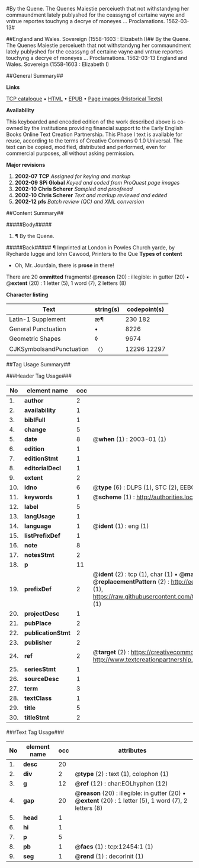 #By the Quene. The Quenes Maiestie perceiueth that not withstandyng her commaundment lately publyshed for the ceassyng of certaine vayne and vntrue reportes touchyng a decrye of moneyes ... Proclamations. 1562-03-13#

##England and Wales. Sovereign (1558-1603 : Elizabeth I)##
By the Quene. The Quenes Maiestie perceiueth that not withstandyng her commaundment lately publyshed for the ceassyng of certaine vayne and vntrue reportes touchyng a decrye of moneyes ...
Proclamations. 1562-03-13
England and Wales. Sovereign (1558-1603 : Elizabeth I)

##General Summary##

**Links**

[TCP catalogue](http://www.ota.ox.ac.uk/tcp/)  • 
[HTML](http://tei.it.ox.ac.uk/tcp/Texts-HTML/free/A21/A21639.html)  • 
[EPUB](http://tei.it.ox.ac.uk/tcp/Texts-EPUB/free/A21/A21639.epub) • 
[Page images (Historical Texts)](https://data.historicaltexts.jisc.ac.uk/view?pubId=eebo-99847421e&pageId=eebo-99847421e-12454-1)

**Availability**

This keyboarded and encoded edition of the
	       work described above is co-owned by the institutions
	       providing financial support to the Early English Books
	       Online Text Creation Partnership. This Phase I text is
	       available for reuse, according to the terms of Creative
	       Commons 0 1.0 Universal. The text can be copied,
	       modified, distributed and performed, even for
	       commercial purposes, all without asking permission.

**Major revisions**

1. __2002-07__ __TCP__ *Assigned for keying and markup*
1. __2002-09__ __SPi Global__ *Keyed and coded from ProQuest page images*
1. __2002-10__ __Chris Scherer__ *Sampled and proofread*
1. __2002-10__ __Chris Scherer__ *Text and markup reviewed and edited*
1. __2002-12__ __pfs__ *Batch review (QC) and XML conversion*

##Content Summary##

#####Body#####

1. ¶ By the Quene.

#####Back#####
¶ Imprinted at London in Powles Church yarde, by Rycharde Iugge and Iohn Cawood, Printers to the Que
**Types of content**

  * Oh, Mr. Jourdain, there is **prose** in there!

There are 20 **ommitted** fragments! 
 @__reason__ (20) : illegible: in gutter (20)  •  @__extent__ (20) : 1 letter (5), 1 word (7), 2 letters (8)

**Character listing**


|Text|string(s)|codepoint(s)|
|---|---|---|
|Latin-1 Supplement|æ¶|230 182|
|General Punctuation|•|8226|
|Geometric Shapes|◊|9674|
|CJKSymbolsandPunctuation|〈〉|12296 12297|

##Tag Usage Summary##

###Header Tag Usage###

|No|element name|occ|attributes|
|---|---|---|---|
|1.|__author__|2||
|2.|__availability__|1||
|3.|__biblFull__|1||
|4.|__change__|5||
|5.|__date__|8| @__when__ (1) : 2003-01 (1)|
|6.|__edition__|1||
|7.|__editionStmt__|1||
|8.|__editorialDecl__|1||
|9.|__extent__|2||
|10.|__idno__|6| @__type__ (6) : DLPS (1), STC (2), EEBO-CITATION (1), PROQUEST (1), VID (1)|
|11.|__keywords__|1| @__scheme__ (1) : http://authorities.loc.gov/ (1)|
|12.|__label__|5||
|13.|__langUsage__|1||
|14.|__language__|1| @__ident__ (1) : eng (1)|
|15.|__listPrefixDef__|1||
|16.|__note__|8||
|17.|__notesStmt__|2||
|18.|__p__|11||
|19.|__prefixDef__|2| @__ident__ (2) : tcp (1), char (1)  •  @__matchPattern__ (2) : ([0-9\-]+):([0-9IVX]+) (1), (.+) (1)  •  @__replacementPattern__ (2) : http://eebo.chadwyck.com/downloadtiff?vid=$1&page=$2 (1), https://raw.githubusercontent.com/textcreationpartnership/Texts/master/tcpchars.xml#$1 (1)|
|20.|__projectDesc__|1||
|21.|__pubPlace__|2||
|22.|__publicationStmt__|2||
|23.|__publisher__|2||
|24.|__ref__|2| @__target__ (2) : https://creativecommons.org/publicdomain/zero/1.0/ (1), http://www.textcreationpartnership.org/docs/. (1)|
|25.|__seriesStmt__|1||
|26.|__sourceDesc__|1||
|27.|__term__|3||
|28.|__textClass__|1||
|29.|__title__|5||
|30.|__titleStmt__|2||


###Text Tag Usage###

|No|element name|occ|attributes|
|---|---|---|---|
|1.|__desc__|20||
|2.|__div__|2| @__type__ (2) : text (1), colophon (1)|
|3.|__g__|12| @__ref__ (12) : char:EOLhyphen (12)|
|4.|__gap__|20| @__reason__ (20) : illegible: in gutter (20)  •  @__extent__ (20) : 1 letter (5), 1 word (7), 2 letters (8)|
|5.|__head__|1||
|6.|__hi__|1||
|7.|__p__|5||
|8.|__pb__|1| @__facs__ (1) : tcp:12454:1 (1)|
|9.|__seg__|1| @__rend__ (1) : decorInit (1)|

